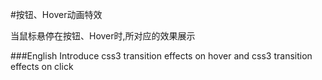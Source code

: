 #按钮、Hover动画特效

当鼠标悬停在按钮、Hover时,所对应的效果展示

###English Introduce
css3 transition effects on hover and css3 transition effects on click